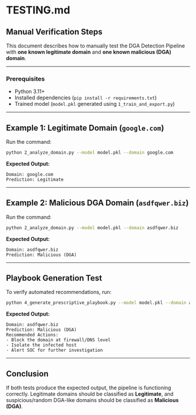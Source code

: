 # TESTING.md

## Manual Verification Steps

This document describes how to manually test the DGA Detection Pipeline with **one known legitimate domain** and **one known malicious (DGA) domain**.

---

### Prerequisites
- Python 3.11+
- Installed dependencies (`pip install -r requirements.txt`)
- Trained model (`model.pkl` generated using `1_train_and_export.py`)

---

## Example 1: Legitimate Domain (`google.com`)

Run the command:
```bash
python 2_analyze_domain.py --model model.pkl --domain google.com
```

**Expected Output:**
```
Domain: google.com
Prediction: Legitimate
```

---

## Example 2: Malicious DGA Domain (`asdfqwer.biz`)

Run the command:
```bash
python 2_analyze_domain.py --model model.pkl --domain asdfqwer.biz
```

**Expected Output:**
```
Domain: asdfqwer.biz
Prediction: Malicious (DGA)
```

---

## Playbook Generation Test

To verify automated recommendations, run:
```bash
python 4_generate_prescriptive_playbook.py --model model.pkl --domain asdfqwer.biz
```

**Expected Output:**
```
Domain: asdfqwer.biz
Prediction: Malicious (DGA)
Recommended Actions:
- Block the domain at firewall/DNS level
- Isolate the infected host
- Alert SOC for further investigation
```

---

## Conclusion
If both tests produce the expected output, the pipeline is functioning correctly. 
Legitimate domains should be classified as **Legitimate**, and suspicious/random DGA-like domains should be classified as **Malicious (DGA)**.
